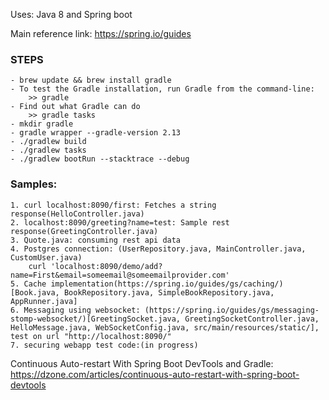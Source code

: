 Uses: Java 8 and Spring boot

Main reference link: https://spring.io/guides

### STEPS
  	- brew update && brew install gradle
	- To test the Gradle installation, run Gradle from the command-line:
		>> gradle
	- Find out what Gradle can do
		>> gradle tasks
	- mkdir gradle
    - gradle wrapper --gradle-version 2.13
    - ./gradlew build
    - ./gradlew tasks
    - ./gradlew bootRun --stacktrace --debug

### Samples:
	1. curl localhost:8090/first: Fetches a string response(HelloController.java)
	2. localhost:8090/greeting?name=test: Sample rest response(GreetingController.java)
	3. Quote.java: consuming rest api data
	4. Postgres connection: (UserRepository.java, MainController.java, CustomUser.java)
		curl 'localhost:8090/demo/add?name=First&email=someemail@someemailprovider.com'
	5. Cache implementation(https://spring.io/guides/gs/caching/)[Book.java, BookRepository.java, SimpleBookRepository.java, AppRunner.java]
	6. Messaging using websocket: (https://spring.io/guides/gs/messaging-stomp-websocket/)[GreetingSocket.java, GreetingSocketController.java, HelloMessage.java, WebSocketConfig.java, src/main/resources/static/], test on url "http://localhost:8090/"
	7. securing webapp test code:(in progress)
	
Continuous Auto-restart With Spring Boot DevTools and Gradle: https://dzone.com/articles/continuous-auto-restart-with-spring-boot-devtools
